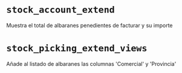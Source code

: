 ```stock_account_extend ```
====
Muestra el total de albaranes penedientes de facturar y su importe

```stock_picking_extend_views ```
====
Añade al listado de albaranes las columnas 'Comercial' y 'Provincia'
